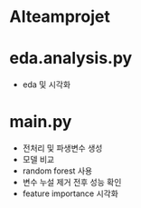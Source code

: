 # AIteamprojet

# eda.analysis.py
- eda 및 시각화

# main.py
- 전처리 및 파생변수 생성
- 모델 비교 
- random forest 사용
- 변수 누설 제거 전후 성능 확인
- feature importance 시각화
